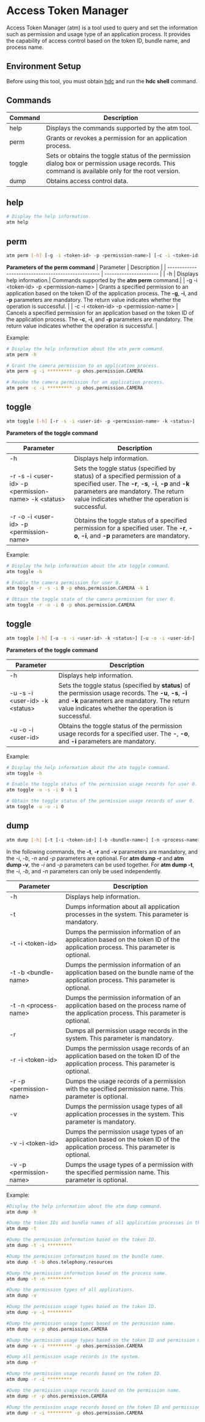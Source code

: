 # Access Token Manager

Access Token Manager (atm) is a tool used to query<!--Del--> and set<!--DelEnd--> the information such as permission and usage type of an application process. It provides the capability of access control based on the token ID, bundle name, and process name.

## Environment Setup
Before using this tool, you must obtain [hdc](../dfx/hdc.md) and run the **hdc shell** command.

## Commands

| Command               | Description|
| ------------------- | -----------|
| help                | Displays the commands supported by the atm tool.|
| <!--DelRow-->perm   | Grants or revokes a permission for an application process.|
| <!--DelRow-->toggle | Sets or obtains the toggle status of the permission dialog box or permission usage records. This command is available only for the root version.|
| dump                | Obtains access control data.|

## help

```bash
# Display the help information.
atm help
```


<!--Del-->

## perm
```bash
atm perm [-h] [-g -i <token-id> -p <permission-name>] [-c -i <token-id> -p <permission-name>]
```

**Parameters of the perm command**
| Parameter                                              | Description                 | 
| -------------------------------------------------- | ---------------------- | 
| -h                                        | Displays help information.| Commands supported by the **atm perm** command.|
| -g&nbsp;-i \<token-id\>&nbsp;-p \<permission-name\> | Grants a specified permission to an application based on the token ID of the application process. The **-g**, **-i**, and **-p** parameters are mandatory. The return value indicates whether the operation is successful.   | 
| -c&nbsp;-i \<token-id\>&nbsp;-p \<permission-name\> | Cancels a specified permission for an application based on the token ID of the application process. The **-c**, **-i**, and **-p** parameters are mandatory. The return value indicates whether the operation is successful.   | 

Example:

```bash
# Display the help information about the atm perm command.
atm perm -h

# Grant the camera permission to an application process.
atm perm -g -i ********* -p ohos.permission.CAMERA

# Revoke the camera permission for an application process.
atm perm -c -i ********* -p ohos.permission.CAMERA
```


## toggle

```bash
atm toggle [-h] [-r -s -i <user-id> -p <permission-name> -k <status>] [-r -o -i <user-id> -p <permission-name>]
```
**Parameters of the toggle command**

| Parameter                                                          | Description                               | 
| ----------------------------------------------------------------- | ----------------------------------- | 
| -h                                                     | Displays help information.             | 
| -r&nbsp;-s&nbsp;-i \<user-id\>&nbsp;-p \<permission-name\>&nbsp;-k \<status\> | Sets the toggle status (specified by status) of a specified permission of a specified user. The **-r**, **-s**, **-i**, **-p** and **-k** parameters are mandatory. The return value indicates whether the operation is successful.| 
| -r&nbsp;-o&nbsp;-i \<user-id\>&nbsp;-p \<permission-name\> | Obtains the toggle status of a specified permission for a specified user. The **-r**, **-o**, **-i**, and **-p** parameters are mandatory.| 

Example:

```bash
# Display the help information about the atm toggle command.
atm toggle -h

# Enable the camera permission for user 0.
atm toggle -r -s -i 0 -p ohos.permission.CAMERA -k 1

# Obtain the toggle state of the camera permission for user 0.
atm toggle -r -o -i 0 -p ohos.permission.CAMERA
```

## toggle

```bash
atm toggle [-h] [-u -s -i <user-id> -k <status>] [-u -o -i <user-id>]
```
**Parameters of the toggle command**

| Parameter                                                          | Description                               | 
| ----------------------------------------------------------------- | ----------------------------------- | 
| -h                                                     | Displays help information.             | 
| -u&nbsp;-s&nbsp;-i \<user-id\>&nbsp;-k \<status\> | Sets the toggle status (specified by **status**) of the permission usage records. The **-u**, **-s**, **-i** and **-k** parameters are mandatory. The return value indicates whether the operation is successful.| 
| -u&nbsp;-o&nbsp;-i \<user-id\>&nbsp; | Obtains the toggle status of the permission usage records for a specified user. The **-**, **-o**, and **-i** parameters are mandatory.| 

Example:

```bash
# Display the help information about the atm toggle command.
atm toggle -h

# Enable the toggle status of the permission usage records for user 0.
atm toggle -u -s -i 0 -k 1

# Obtain the toggle status of the permission usage records of user 0.
atm toggle -u -o -i 0
```

<!--DelEnd-->


## dump

<!--RP1-->
```bash
atm dump [-h] [-t [-i <token-id>] [-b <bundle-name>] [-n <process-name>]] [-r [-i <token-id>] [-p <permission-name>]] [-v [-i <token-id>] [-p <permission-name>]]
```
<!--RP1End-->

In the following commands, the **-t**, <!--Del-->**-r** <!--DelEnd-->and **-v** parameters are mandatory, and the *-i*, *-b*, *-n* and *-p* parameters are optional. For <!--Del-->**atm dump -r** and <!--DelEnd-->**atm dump -v**, the *-i* and *-p* parameters can be used together. For **atm dump -t**, the *-i*, *-b*, and *-n* parameters can only be used independently.

| Parameter                                         | Description                                                | 
| ----------------------------------------------- | ---------------------------------------------------- | 
| -h                                     | Displays help information.                             | 
| -t                                     | Dumps information about all application processes in the system. This parameter is mandatory.                            | 
| -t&nbsp;-i \<token-id\>                     | Dumps the permission information of an application based on the token ID of the application process. This parameter is optional.            | 
| -t&nbsp;-b \<bundle-name\>                  |  Dumps the permission information of an application based on the bundle name of the application process. This parameter is optional.    | 
| -t&nbsp;-n \<process-name\>                 |  Dumps the permission information of an application based on the process name of the application process. This parameter is optional. |
| <!--DelRow-->-r                        |  Dumps all permission usage records in the system. This parameter is mandatory.                          | 
| <!--DelRow-->-r&nbsp;-i \<token-id\>        | Dumps the permission usage records of an application based on the token ID of the application process. This parameter is optional.       | 
| <!--DelRow-->-r&nbsp;-p \<permission-name\> | Dumps the usage records of a permission with the specified permission name. This parameter is optional.                       |
| -v                                     | Dumps the permission usage types of all application processes in the system. This parameter is mandatory.                   | 
| -v&nbsp;-i \<token-id\>                     | Dumps the permission usage types of an application based on the token ID of the application process. This parameter is optional.        | 
| -v&nbsp;-p \<permission-name\>              | Dumps the usage types of a permission with the specified permission name. This parameter is optional.                       | 

Example:

```bash
#Display the help information about the atm dump command.
atm dump -h

#Dump the token IDs and bundle names of all application processes in the system.
atm dump -t

#Dump the permission information based on the token ID.
atm dump -t -i *********

#Dump the permission information based on the bundle name.
atm dump -t -b ohos.telephony.resources

#Dump the permission information based on the process name.
atm dump -t -n *********

#Dump the permission types of all applications.
atm dump -v

#Dump the permission usage types based on the token ID.
atm dump -v -i *********

#Dump the permission usage types based on the permission name.
atm dump -v -p ohos.permission.CAMERA

#Dump the permission usage types based on the token ID and permission name.
atm dump -v -i ********* -p ohos.permission.CAMERA
```

<!--Del-->
```bash
#Dump all permission usage records in the system.
atm dump -r

#Dump the permission usage records based on the token ID.
atm dump -r -i *********

#Dump the permission usage records based on the permission name.
atm dump -r -p ohos.permission.CAMERA

#Dump the permission usage records based on the token ID and permission name.
atm dump -r -i ********* -p ohos.permission.CAMERA
```
<!--DelEnd-->
